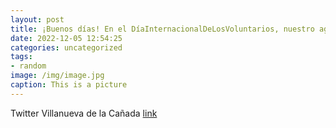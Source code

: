 ```yaml
---
layout: post
title: ¡Buenos días! En el DíaInternacionalDeLosVoluntarios, nuestro agradecimiento a las personas que se dedican altruistamente a los...
date: 2022-12-05 12:54:25
categories: uncategorized
tags:
- random
image: /img/image.jpg
caption: This is a picture
---
```

Twitter Villanueva de la Cañada [link](https://twitter.com/AytoVDLCanada/status/1599678194994409473)
